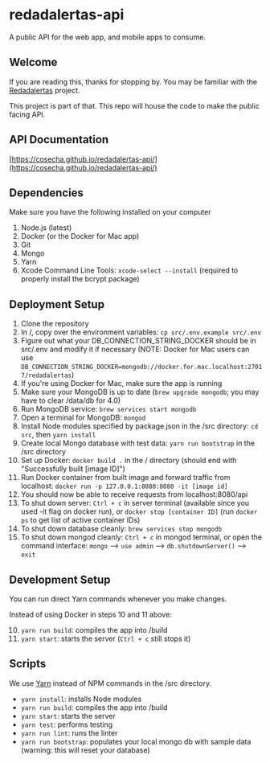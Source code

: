 # redadalertas-api
A public API for the web app, and mobile apps to consume.

## Welcome

If you are reading this, thanks for stopping by. You may be familiar with the [Redadalertas](http://github.com/cosecha/redadalertas) project.

This project is part of that. This repo will house the code to make the public facing API.

## API Documentation

[https://cosecha.github.io/redadalertas-api/](https://cosecha.github.io/redadalertas-api/)

## Dependencies

Make sure you have the following installed on your computer

1. Node.js (latest)
2. Docker (or the Docker for Mac app)
1. Git
1. Mongo
1. Yarn
1. Xcode Command Line Tools: `xcode-select --install` (required to properly install the bcrypt package)

## Deployment Setup

1. Clone the repository
2. In /, copy over the environment variables: `cp src/.env.example src/.env`
3. Figure out what your DB_CONNECTION_STRING_DOCKER should be in src/.env and modify it if necessary (NOTE: Docker for Mac users can use `DB_CONNECTION_STRING_DOCKER=mongodb://docker.for.mac.localhost:27017/redadalertas`)
4. If you're using Docker for Mac, make sure the app is running
5. Make sure your MongoDB is up to date (`brew upgrade mongodb`; you may have to clear /data/db for 4.0)
6. Run MongoDB service: `brew services start mongodb`
7. Open a terminal for MongoDB: `mongod`
8. Install Node modules specified by package.json in the /src directory: `cd src`, then `yarn install`
9. Create local Mongo database with test data: `yarn run bootstrap` in the /src directory
10. Set up Docker: `docker build .` in the / directory (should end with "Successfully built [image ID]")
11. Run Docker container from built image and forward traffic from localhost: `docker run -p 127.0.0.1:8080:8080 -it [image id]`
12. You should now be able to receive requests from localhost:8080/api
13. To shut down server: `Ctrl + c` in server terminal (available since you used -it flag on docker run), or `docker stop [container ID]` (run `docker ps` to get list of active container IDs)
14. To shut down database cleanly: `brew services stop mongodb`
15. To shut down mongod cleanly: `Ctrl + c` in mongod terminal, or open the command interface: `mongo` --> `use admin` --> `db.shutdownServer()` --> `exit`

## Development Setup

You can run direct Yarn commands whenever you make changes.

Instead of using Docker in steps 10 and 11 above:

10. `yarn run build`: compiles the app into /build
11. `yarn start`: starts the server (`Ctrl + c` still stops it)

## Scripts

We  use [Yarn](https://yarnpkg.com/en/) instead of NPM commands in the /src directory.

* `yarn install`: installs Node modules
* `yarn run build`: compiles the app into /build
* `yarn start`: starts the server
* `yarn test`: performs testing
* `yarn run lint`: runs the linter
* `yarn run bootstrap`: populates your local mongo db with sample data (warning: this will reset your database)
